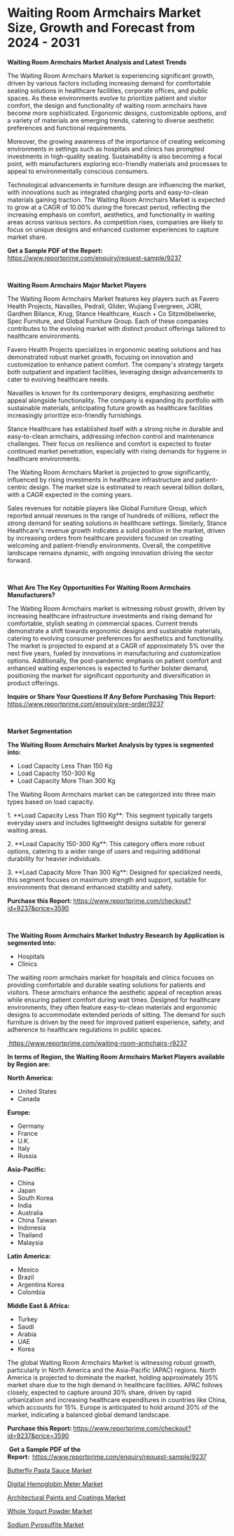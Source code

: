 <p><h1>Waiting Room Armchairs Market Size, Growth and Forecast from 2024 - 2031</h1></p><p><strong>Waiting Room Armchairs Market Analysis and Latest Trends</strong></p>
<p><p>The Waiting Room Armchairs Market is experiencing significant growth, driven by various factors including increasing demand for comfortable seating solutions in healthcare facilities, corporate offices, and public spaces. As these environments evolve to prioritize patient and visitor comfort, the design and functionality of waiting room armchairs have become more sophisticated. Ergonomic designs, customizable options, and a variety of materials are emerging trends, catering to diverse aesthetic preferences and functional requirements.</p><p>Moreover, the growing awareness of the importance of creating welcoming environments in settings such as hospitals and clinics has prompted investments in high-quality seating. Sustainability is also becoming a focal point, with manufacturers exploring eco-friendly materials and processes to appeal to environmentally conscious consumers. </p><p>Technological advancements in furniture design are influencing the market, with innovations such as integrated charging ports and easy-to-clean materials gaining traction. The Waiting Room Armchairs Market is expected to grow at a CAGR of 10.00% during the forecast period, reflecting the increasing emphasis on comfort, aesthetics, and functionality in waiting areas across various sectors. As competition rises, companies are likely to focus on unique designs and enhanced customer experiences to capture market share.</p></p>
<p><strong>Get a Sample PDF of the Report:&nbsp;</strong> <a href="https://www.reportprime.com/enquiry/request-sample/9237?utm_campaign=1167&utm_medium=2&utm_source=Github&utm_content=ia&utm_term=10102024&utm_id=waiting-room-armchairs">https://www.reportprime.com/enquiry/request-sample/9237</a></p>
<p>&nbsp;</p>
<p><strong>Waiting Room Armchairs Major Market Players</strong></p>
<p><p>The Waiting Room Armchairs Market features key players such as Favero Health Projects, Navailles, Pedrali, Glider, Wujiang Evergreen, JORI, Gardhen Bilance, Krug, Stance Healthcare, Kusch + Co Sitzmöbelwerke, Spec Furniture, and Global Furniture Group. Each of these companies contributes to the evolving market with distinct product offerings tailored to healthcare environments.</p><p>Favero Health Projects specializes in ergonomic seating solutions and has demonstrated robust market growth, focusing on innovation and customization to enhance patient comfort. The company's strategy targets both outpatient and inpatient facilities, leveraging design advancements to cater to evolving healthcare needs.</p><p>Navailles is known for its contemporary designs, emphasizing aesthetic appeal alongside functionality. The company is expanding its portfolio with sustainable materials, anticipating future growth as healthcare facilities increasingly prioritize eco-friendly furnishings. </p><p>Stance Healthcare has established itself with a strong niche in durable and easy-to-clean armchairs, addressing infection control and maintenance challenges. Their focus on resilience and comfort is expected to foster continued market penetration, especially with rising demands for hygiene in healthcare environments.</p><p>The Waiting Room Armchairs Market is projected to grow significantly, influenced by rising investments in healthcare infrastructure and patient-centric design. The market size is estimated to reach several billion dollars, with a CAGR expected in the coming years. </p><p>Sales revenues for notable players like Global Furniture Group, which reported annual revenues in the range of hundreds of millions, reflect the strong demand for seating solutions in healthcare settings. Similarly, Stance Healthcare's revenue growth indicates a solid position in the market, driven by increasing orders from healthcare providers focused on creating welcoming and patient-friendly environments. Overall, the competitive landscape remains dynamic, with ongoing innovation driving the sector forward.</p></p>
<p>&nbsp;</p>
<p><strong>What Are The Key Opportunities For Waiting Room Armchairs Manufacturers?</strong></p>
<p><p>The Waiting Room Armchairs market is witnessing robust growth, driven by increasing healthcare infrastructure investments and rising demand for comfortable, stylish seating in commercial spaces. Current trends demonstrate a shift towards ergonomic designs and sustainable materials, catering to evolving consumer preferences for aesthetics and functionality. The market is projected to expand at a CAGR of approximately 5% over the next five years, fueled by innovations in manufacturing and customization options. Additionally, the post-pandemic emphasis on patient comfort and enhanced waiting experiences is expected to further bolster demand, positioning the market for significant opportunity and diversification in product offerings.</p></p>
<p><strong>Inquire or Share Your Questions If Any Before Purchasing This Report:</strong> <a href="https://www.reportprime.com/enquiry/pre-order/9237?utm_campaign=1167&utm_medium=2&utm_source=Github&utm_content=ia&utm_term=10102024&utm_id=waiting-room-armchairs">https://www.reportprime.com/enquiry/pre-order/9237</a></p>
<p>&nbsp;</p>
<p><strong>Market Segmentation</strong></p>
<p><strong>The Waiting Room Armchairs Market Analysis by types is segmented into:</strong></p>
<p><ul><li>Load Capacity Less Than 150 Kg</li><li>Load Capacity 150-300 Kg</li><li>Load Capacity More Than 300 Kg</li></ul></p>
<p><p>The Waiting Room Armchairs market can be categorized into three main types based on load capacity. </p><p>1. **Load Capacity Less Than 150 Kg**: This segment typically targets everyday users and includes lightweight designs suitable for general waiting areas.</p><p>2. **Load Capacity 150-300 Kg**: This category offers more robust options, catering to a wider range of users and requiring additional durability for heavier individuals.</p><p>3. **Load Capacity More Than 300 Kg**: Designed for specialized needs, this segment focuses on maximum strength and support, suitable for environments that demand enhanced stability and safety.</p></p>
<p><strong>Purchase this Report:&nbsp;</strong><a href="https://www.reportprime.com/checkout?id=9237&price=3590&utm_campaign=1167&utm_medium=2&utm_source=Github&utm_content=ia&utm_term=10102024&utm_id=waiting-room-armchairs">https://www.reportprime.com/checkout?id=9237&price=3590</a></p>
<p>&nbsp;</p>
<p><strong>The Waiting Room Armchairs Market Industry Research by Application is segmented into:</strong></p>
<p><ul><li>Hospitals</li><li>Clinics</li></ul></p>
<p><p>The waiting room armchairs market for hospitals and clinics focuses on providing comfortable and durable seating solutions for patients and visitors. These armchairs enhance the aesthetic appeal of reception areas while ensuring patient comfort during wait times. Designed for healthcare environments, they often feature easy-to-clean materials and ergonomic designs to accommodate extended periods of sitting. The demand for such furniture is driven by the need for improved patient experience, safety, and adherence to healthcare regulations in public spaces.</p></p>
<p><a href="https://www.reportprime.com/waiting-room-armchairs-r9237?utm_campaign=1167&utm_medium=2&utm_source=Github&utm_content=ia&utm_term=10102024&utm_id=waiting-room-armchairs">&nbsp;https://www.reportprime.com/waiting-room-armchairs-r9237</a></p>
<p><strong>In terms of Region, the Waiting Room Armchairs Market Players available by Region are:</strong></p>
<p>
    <p> <strong> North America: </strong>
        <ul>
            <li>United States</li>
            <li>Canada</li>
        </ul>
        </p> 
    <p> <strong> Europe: </strong>
        <ul>
            <li>Germany</li>
            <li>France</li>
            <li>U.K.</li>
            <li>Italy</li>
            <li>Russia</li>
        </ul>
        </p> 
    <p> <strong> Asia-Pacific: </strong>
        <ul>
            <li>China</li>
            <li>Japan</li>
            <li>South Korea</li>
            <li>India</li>
            <li>Australia</li>
            <li>China Taiwan</li>
            <li>Indonesia</li>
            <li>Thailand</li>
            <li>Malaysia</li>
        </ul>
        </p> 
    <p> <strong> Latin America: </strong>
        <ul>
            <li>Mexico</li>
            <li>Brazil</li>
            <li>Argentina Korea</li>
            <li>Colombia</li>
        </ul>
        </p> 
    <p> <strong> Middle East & Africa: </strong>
        <ul>
            <li>Turkey</li>
            <li>Saudi</li>
            <li>Arabia</li>
            <li>UAE</li>
            <li>Korea</li>
        </ul>
    </p>
    </p>
<p><p>The global Waiting Room Armchairs Market is witnessing robust growth, particularly in North America and the Asia-Pacific (APAC) regions. North America is projected to dominate the market, holding approximately 35% market share due to the high demand in healthcare facilities. APAC follows closely, expected to capture around 30% share, driven by rapid urbanization and increasing healthcare expenditures in countries like China, which accounts for 15%. Europe is anticipated to hold around 20% of the market, indicating a balanced global demand landscape.</p></p>
<p><strong>Purchase this Report: </strong><a href="https://www.reportprime.com/checkout?id=9237&price=3590&utm_campaign=1167&utm_medium=2&utm_source=Github&utm_content=ia&utm_term=10102024&utm_id=waiting-room-armchairs">https://www.reportprime.com/checkout?id=9237&price=3590</a></p>
<p>&nbsp;<strong>Get a Sample PDF of the Report:&nbsp;&nbsp;</strong><a href="https://www.reportprime.com/enquiry/request-sample/9237?utm_campaign=1167&utm_medium=2&utm_source=Github&utm_content=ia&utm_term=10102024&utm_id=waiting-room-armchairs">https://www.reportprime.com/enquiry/request-sample/9237</a></p>
<p><strong></strong></p>
<p><p><a href="https://issuu.com/reportprime-2/docs/butterfly-pasta-sauce-market-size-2_50915b385d0da3?utm_campaign=1167&utm_medium=2&utm_source=Github&utm_content=ia&utm_term=10102024&utm_id=waiting-room-armchairs">Butterfly Pasta Sauce Market</a></p><p><a href="https://www.linkedin.com/pulse/opportunities-challenges-digital-hemoglobin-meter-market-y76le?utm_campaign=1167&utm_medium=2&utm_source=Github&utm_content=ia&utm_term=10102024&utm_id=waiting-room-armchairs">Digital Hemoglobin Meter Market</a></p><p><a href="https://www.linkedin.com/pulse/mapping-architectural-paints-coatings-market-trends-flule?utm_campaign=1167&utm_medium=2&utm_source=Github&utm_content=ia&utm_term=10102024&utm_id=waiting-room-armchairs">Architectural Paints and Coatings Market</a></p><p><a href="https://issuu.com/reportprime-2/docs/whole-yogurt-powder-market-size-203_a3ddcabc9e9f76?utm_campaign=1167&utm_medium=2&utm_source=Github&utm_content=ia&utm_term=10102024&utm_id=waiting-room-armchairs">Whole Yogurt Powder Market</a></p><p><a href="https://www.linkedin.com/pulse/sodium-pyrosulfite-industry-sector-new-technologies-gerre?utm_campaign=1167&utm_medium=2&utm_source=Github&utm_content=ia&utm_term=10102024&utm_id=waiting-room-armchairs">Sodium Pyrosulfite Market</a></p></p>